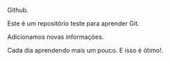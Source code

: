 Github.

Este é um repositório teste para aprender Git.

Adicionamos novas informações.

Cada dia aprendendo mais um pouco. E isso é ótimo!.
